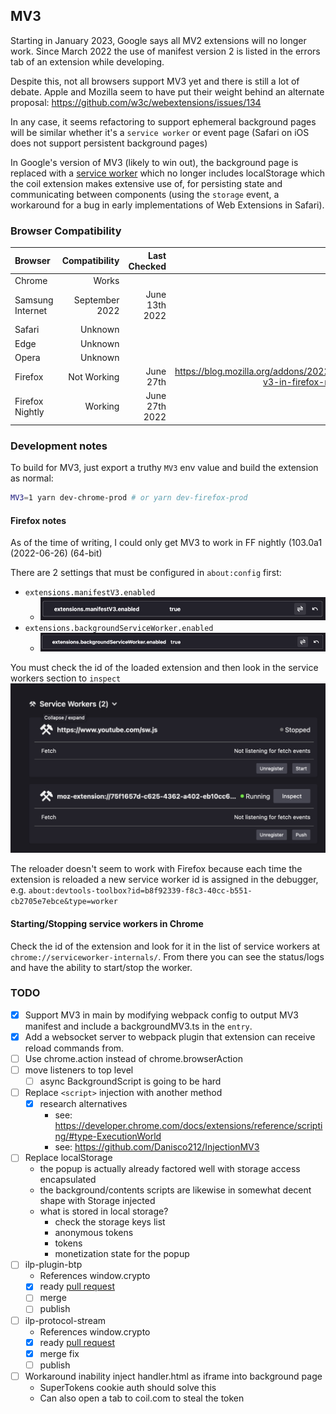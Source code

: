 ## MV3

Starting in January 2023, Google says all MV2 extensions will no longer work.
Since March 2022 the use of manifest version 2 is listed in the errors tab of an
extension while developing.

Despite this, not all browsers support MV3 yet and there is still a lot of debate.
Apple and Mozilla seem to have put their weight behind an alternate proposal:
https://github.com/w3c/webextensions/issues/134

In any case, it seems refactoring to support ephemeral background pages will be similar
whether it's a `service worker` or event page (Safari on iOS does not support persistent
background pages)

In Google's version of MV3 (likely to win out), the background page is replaced
with a [service worker](https://w3c.github.io/ServiceWorker/) which no longer includes
localStorage which the coil extension makes extensive use of, for persisting state
and communicating between components (using the `storage` event, a workaround for a
bug in early implementations of Web Extensions in Safari).

### Browser Compatibility

| Browser          |  Compatibility |   Last Checked |                                                                          Link/Notes |
| :--------------- | -------------: | -------------: | ----------------------------------------------------------------------------------: |
| Chrome           |          Works |                |                                                                                     |
| Samsung Internet | September 2022 | June 13th 2022 |                                                                                     |
| Safari           |        Unknown |                |                                                                                     |
| Edge             |        Unknown |                |                                                                                     |
| Opera            |        Unknown |                |                                                                                     |
| Firefox          |    Not Working |      June 27th | https://blog.mozilla.org/addons/2022/05/18/manifest-v3-in-firefox-recap-next-steps/ |
| Firefox Nightly  |        Working | June 27th 2022 |                                                                                     |

### Development notes

To build for MV3, just export a truthy `MV3` env value and build the extension as normal:

```bash
MV3=1 yarn dev-chrome-prod # or yarn dev-firefox-prod
```

#### Firefox notes

As of the time of writing, I could only get MV3 to work in FF nightly (103.0a1 (2022-06-26) (64-bit)

There are 2 settings that must be configured in `about:config` first:

- `extensions.manifestV3.enabled`
  - ![images/mv3-about-config-extensions-mv3-enabled.png](images/mv3-about-config-extensions-mv3-enabled.png)
- `extensions.backgroundServiceWorker.enabled`
  - ![mv3-extensions-background-service-worker-enabled.png](images/mv3-extensions-background-service-worker-enabled.png)

You must check the id of the loaded extension and then look in the service workers section to `inspect`
![mv3-firefox-service-workers.png](images/mv3-firefox-service-workers.png)

The reloader doesn't seem to work with Firefox because each time the extension is reloaded a new service
worker id is assigned in the debugger, e.g. `about:devtools-toolbox?id=b8f92339-f8c3-40cc-b551-cb2705e7ebce&type=worker`

#### Starting/Stopping service workers in Chrome

Check the id of the extension and look for it in the list of service workers
at `chrome://serviceworker-internals/`. From there you can see the status/logs
and have the ability to start/stop the worker.

### TODO

- [x] Support MV3 in main by modifying webpack config to output MV3 manifest
      and include a backgroundMV3.ts in the `entry`.
- [x] Add a websocket server to webpack plugin that extension can receive
      reload commands from.
- [ ] Use chrome.action instead of chrome.browserAction
- [ ] move listeners to top level
  - [ ] async BackgroundScript is going to be hard
- [ ] Replace `<script>` injection with another method
  - [x] research alternatives
    - see: https://developer.chrome.com/docs/extensions/reference/scripting/#type-ExecutionWorld
    - see: https://github.com/Danisco212/InjectionMV3
- [ ] Replace localStorage
  - the popup is actually already factored well with storage access
    encapsulated
  - the background/contents scripts are likewise in somewhat decent shape
    with Storage injected
  - what is stored in local storage?
    - check the storage keys list
    - anonymous tokens
    - tokens
    - monetization state for the popup
- [ ] ilp-plugin-btp
  - References window.crypto
  - [x] ready [pull request](https://github.com/interledgerjs/ilp-plugin-btp/pull/72)
  - [ ] merge
  - [ ] publish
- [ ] ilp-protocol-stream
  - References window.crypto
  - [x] ready [pull request](https://github.com/interledgerjs/interledgerjs/pull/291)
  - [x] merge fix
  - [ ] publish
- [ ] Workaround inability inject handler.html as iframe into background page
  - SuperTokens cookie auth should solve this
  - Can also open a tab to coil.com to steal the token
